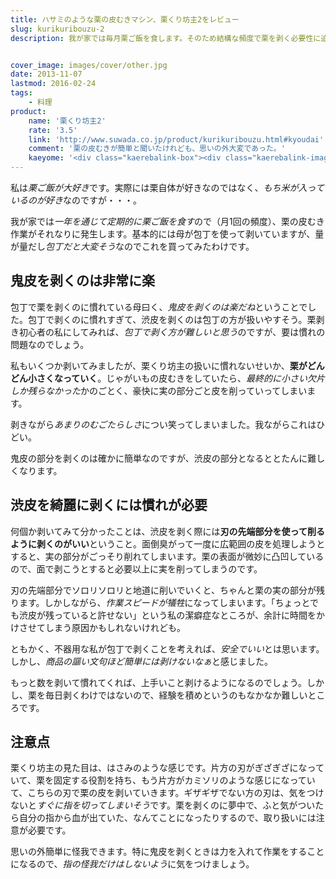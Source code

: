 ```yaml
---
title: ハサミのような栗の皮むきマシン、栗くり坊主2をレビュー
slug: kurikuribouzu-2
description: 我が家では毎月栗ご飯を食します。そのため結構な頻度で栗を剥く必要性に迫られます。少しは私も栗剥き作業に貢献できるようにと買ってみました。実際に使ってみると、そうそう簡単には剥けず、慣れるまで扱いが難しいなと思いました。


cover_image: images/cover/other.jpg
date: 2013-11-07
lastmod: 2016-02-24
tags: 
    - 料理
product:
    name: '栗くり坊主2'
    rate: '3.5'
    link: 'http://www.suwada.co.jp/product/kurikuribouzu.html#kyoudai'
    comment: '栗の皮むきが簡単と聞いたけれども、思いの外大変であった。'
    kaeyome: '<div class="kaerebalink-box"><div class="kaerebalink-image"><a href="http://www.amazon.co.jp/exec/obidos/ASIN/B0009RFPAO/illusionspace-22/ref=nosim/" rel="nofollow" target="_blank"><img src="http://ecx.images-amazon.com/images/I/31hWu6cQq6L._SL160_.jpg" style="border: none;" /></a></div><div class="kaerebalink-info"><div class="kaerebalink-name"><a href="http://www.amazon.co.jp/exec/obidos/ASIN/B0009RFPAO/illusionspace-22/ref=nosim/" rel="nofollow" target="_blank">諏訪田製作所 栗の皮むき鋏 栗くり坊主II </a><div class="kaerebalink-powered-date">posted with <a href="http://kaereba.com" rel="nofollow" target="_blank">カエレバ</a></div></div><div class="kaerebalink-detail"> 諏訪田製作所 2005-05-30    </div><div class="kaerebalink-link1"><div class="shoplinkamazon"><a href="http://www.amazon.co.jp/gp/search?keywords=%8CI%82%AD%82%E8%96V%8E%E52&__mk_ja_JP=%83J%83%5E%83J%83i&tag=illusionspace-22" rel="nofollow" target="_blank" title="アマゾン" >Amazonで購入</a></div><div class="shoplinkrakuten"><a href="http://hb.afl.rakuten.co.jp/hgc/0e95387f.f2aef20d.0e953880.25e412bd/?pc=http%3A%2F%2Fsearch.rakuten.co.jp%2Fsearch%2Fmall%2F%25E6%25A0%2597%25E3%2581%258F%25E3%2582%258A%25E5%259D%258A%25E4%25B8%25BB2%2F-%2Ff.1-p.1-s.1-sf.0-st.A-v.2%3Fx%3D0%26scid%3Daf_ich_link_urltxt%26m%3Dhttp%3A%2F%2Fm.rakuten.co.jp%2F" rel="nofollow" target="_blank" title="楽天市場" >楽天市場で購入</a></div></div></div><div class="booklink-footer" style="clear: left"></div></div>'
---
```


私は<em>栗ご飯が大好き</em>です。実際には栗自体が好きなのではなく、<em>もち米が入っているのが好き</em>なのですが・・・。

我が家では<em>一年を通じて定期的に栗ご飯を食す</em>ので（月1回の頻度）、栗の皮むき作業がそれなりに発生します。基本的には母が包丁を使って剥いていますが、量が量だし<em>包丁だと大変そう</em>なのでこれを買ってみたわけです。


## 鬼皮を剥くのは非常に楽


包丁で栗を剥くのに慣れている母曰く、<em>鬼皮を剥くのは楽だね</em>ということでした。包丁で剥くのに慣れすぎて、渋皮を剥くのは包丁の方が扱いやすそう。栗剥き初心者の私にしてみれば、<em>包丁で剥く方が難しいと思う</em>のですが、要は慣れの問題なのでしょう。

私もいくつか剥いてみましたが、栗くり坊主の扱いに慣れないせいか、<strong>栗がどんどん小さくなっていく</strong>。じゃがいもの皮むきをしていたら、<em>最終的に小さい欠片しか残らなかった</em>かのごとく、豪快に実の部分ごと皮を削っていってしまいます。

剥きながら<em>あまりのむごたらしさ</em>につい笑ってしまいました。我ながらこれはひどい。

鬼皮の部分を剥くのは確かに簡単なのですが、渋皮の部分となるととたんに難しくなります。


## 渋皮を綺麗に剥くには慣れが必要


何個か剥いてみて分かったことは、渋皮を剥く際には<strong>刃の先端部分を使って削るように剥くのがいい</strong>ということ。面倒臭がって一度に広範囲の皮を処理しようとすると、実の部分がごっそり削れてしまいます。栗の表面が微妙に凸凹しているので、面で剥こうとすると必要以上に実を削ってしまうのです。

刃の先端部分でソロリソロリと地道に削いでいくと、ちゃんと栗の実の部分が残ります。しかしながら、<em>作業スピードが犠牲</em>になってしまいます。「ちょっとでも渋皮が残っていると許せない」という私の潔癖症なところが、余計に時間をかけさせてしまう原因かもしれないけれども。

ともかく、不器用な私が包丁で剥くことを考えれば、<em>安全でいい</em>とは思います。しかし、<em>商品の謳い文句ほど簡単には剥けないなぁ</em>と感じました。

もっと数を剥いて慣れてくれば、上手いこと剥けるようになるのでしょう。しかし、栗を毎日剥くわけではないので、経験を積めというのもなかなか難しいところです。


## 注意点


栗くり坊主の見た目は、はさみのような感じです。片方の刃がぎざぎざになっていて、栗を固定する役割を持ち、もう片方がカミソリのような感じになっていて、こちらの刃で栗の皮を剥いていきます。ギザギザでない方の刃は、気をつけないと<em>すぐに指を切ってしまいそう</em>です。栗を剥くのに夢中で、ふと気がついたら自分の指から血が出ていた、なんてことになったりするので、取り扱いには注意が必要です。

思いの外簡単に怪我できます。特に鬼皮を剥くときは力を入れて作業をすることになるので、<em>指の怪我だけはしないよう</em>に気をつけましょう。


  